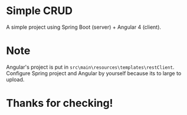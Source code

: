 # Simple CRUD
A simple project using Spring Boot (server) + Angular 4 (client). 
# Note
Angular's project is put in `src\main\resources\templates\restClient`.
Configure Spring project and Angular by yourself because its to large to upload.
# Thanks for checking!
